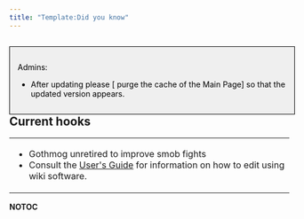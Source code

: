 ```yaml
---
title: "Template:Did you know"
---
```


<noinclude>

<div style="border: 1px solid; width: 96%; color: black; padding: 1em; float: left; background: #EFEFEF">

Admins:

- After updating please \[ purge the cache of the Main Page\] so that
  the updated version appears.

</div>

## Current hooks

<table>
<tbody>
<tr class="odd">
<td><p></noinclude></p>
<ul>
<li>Gothmog unretired to improve smob fights</li>
<li>Consult the <a
href="http://meta.wikimedia.org/wiki/Help:Contents">User's Guide</a> for
information on how to edit using wiki software.</li>
</ul>
<p><noinclude></p></td>
</tr>
</tbody>
</table>

__NOTOC__ </noinclude>